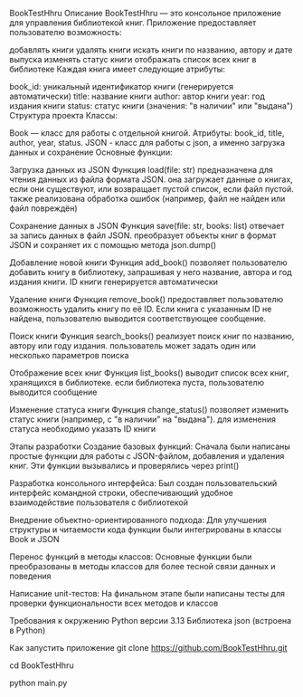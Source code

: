 BookTestHhru
Описание
BookTestHhru — это консольное приложение для управления библиотекой книг. Приложение предоставляет пользователю возможность:

добавлять книги
удалять книги
искать книги по названию, автору и дате выпуска
изменять статус книги
отображать список всех книг в библиотеке
Каждая книга имеет следующие атрибуты:

book_id: уникальный идентификатор книги (генерируется автоматически)
title: название книги
author: автор книги
year: год издания книги
status: статус книги (значения: "в наличии" или "выдана")
Структура проекта
Классы:

Book — класс для работы с отдельной книгой. Атрибуты: book_id, title, author, year, status.
JSON - класс для работы с json, а именно загрузка данных и сохранение
Основные функции:

Загрузка данных из JSON
Функция load(file: str) предназначена для чтения данных из файла формата JSON. она загружает данные о книгах, если они существуют, или возвращает пустой список, если файл пустой. также реализована обработка ошибок (например, файл не найден или файл повреждён)

Сохранение данных в JSON
Функция save(file: str, books: list) отвечает за запись данных в файл JSON. преобразует объекты книг в формат JSON и сохраняет их с помощью метода json.dump()

Добавление новой книги
Функция add_book() позволяет пользователю добавить книгу в библиотеку, запрашивая у него название, автора и год издания книги. ID книги генерируется автоматически

Удаление книги
Функция remove_book() предоставляет пользователю возможность удалить книгу по её ID. Если книга с указанным ID не найдена, пользователю выводится соответствующее сообщение.

Поиск книги
Функция search_books() реализует поиск книг по названию, автору или году издания. пользователь может задать один или несколько параметров поиска

Отображение всех книг
Функция list_books() выводит список всех книг, хранящихся в библиотеке. если библиотека пуста, пользователю выводится сообщение

Изменение статуса книги
Функция change_status() позволяет изменить статус книги (например, с "в наличии" на "выдана"). для изменения статуса необходимо указать ID книги

Этапы разработки
Создание базовых функций:
Сначала были написаны простые функции для работы с JSON-файлом, добавления и удаления книг. Эти функции вызывались и проверялись через print()

Разработка консольного интерфейса:
Был создан пользовательский интерфейс командной строки, обеспечивающий удобное взаимодействие пользователя с библиотекой

Внедрение объектно-ориентированного подхода:
Для улучшения структуры и читаемости кода функции были интегрированы в классы Book и JSON

Перенос функций в методы классов:
Основные функции были преобразованы в методы классов для более тесной связи данных и поведения

Написание unit-тестов:
На финальном этапе были написаны тесты для проверки функциональности всех методов и классов

Требования к окружению
Python версии 3.13
Библиотека json (встроена в Python)

Как запустить приложение
git clone https://github.com/BookTestHhru.git

cd BookTestHhru

python main.py

